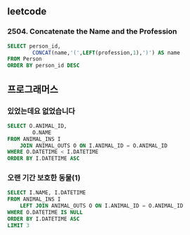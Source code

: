 ## leetcode 
### 2504. Concatenate the Name and the Profession
```sql
SELECT person_id,
        CONCAT(name,'(',LEFT(profession,1),')') AS name 
FROM Person 
ORDER BY person_id DESC 
```

## 프로그래머스
### 있었는데요 없었습니다
```sql
SELECT O.ANIMAL_ID,
        O.NAME
FROM ANIMAL_INS I
    JOIN ANIMAL_OUTS O ON I.ANIMAL_ID = O.ANIMAL_ID 
WHERE O.DATETIME < I.DATETIME
ORDER BY I.DATETIME ASC 
```

### 오랜 기간 보호한 동물(1)
```sql
SELECT I.NAME, I.DATETIME 
FROM ANIMAL_INS I
    LEFT JOIN ANIMAL_OUTS O ON I.ANIMAL_ID = O.ANIMAL_ID 
WHERE O.DATETIME IS NULL 
ORDER BY I.DATETIME ASC 
LIMIT 3 
```
